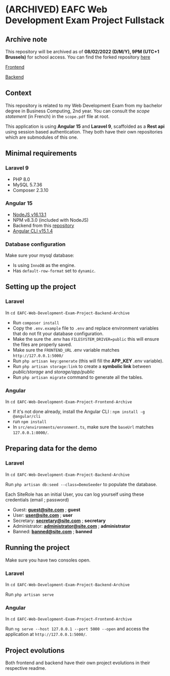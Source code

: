 # (ARCHIVED) EAFC Web Development Exam Project Fullstack

## Archive note

This repository will be archived as of **08/02/2022 (D/M/Y), 9PM (UTC+1 Brussels)** for school access.
You can find the forked repository [here](https://github.com/PinsonJulien/EAFC-Web-Development-Exam-Project-Fullstack)

[Frontend](https://github.com/PinsonJulien/EAFC-Web-Development-Exam-Project-Frontend)

[Backend](https://github.com/PinsonJulien/EAFC-Web-Development-Exam-Project-Backend)

## Context

This repository is related to my Web Development Exam from my bachelor degree in Business Computing, 2nd year.
You can consult the *scope statement* (in French) in the `scope.pdf` file at root.

This application is using **Angular 15** and **Laravel 9**, scaffolded as a **Rest api** using session based authentication. They both have their own repositories which are submodules of this one.

## Minimal requirements

### Laravel 9

- PHP 8.0
- MySQL 5.7.36
- Composer 2.3.10

### Angular 15

- [NodeJS v16.13.1](https://nodejs.org/en/download/)
- NPM v8.3.0 (included with NodeJS)
- Backend from this [repository](https://github.com/PinsonJulien/school-website-backend-laravel)
- [Angular CLI v15.1.4](https://angular.io/guide/setup-local#install-the-angular-cli)

### Database configuration

Make sure your mysql database:

- Is using `InnoDB` as the engine.
- Has `default-row-format` set to `dynamic`.

## Setting up the project

### Laravel

In `cd EAFC-Web-Development-Exam-Project-Backend-Archive`

- Run `composer install`
- Copy the `.env.example` file to `.env` and replace environment variables that do not fit your database configuration.
- Make the sure the .env has `FILESYSTEM_DRIVER=public` this will ensure the files are properly saved.
- Make sure the `FRONTEND_URL` .env variable matches `http://127.0.0.1:5000/`
- Run `php artisan key:generate` (this will fill the **APP_KEY** .env variable).
- Run `php artisan storage:link` to create a **symbolic link** between *public/storage* and *storage/app/public*
- Run `php artisan migrate` command to generate all the tables.

### Angular

In `cd EAFC-Web-Development-Exam-Project-Frontend-Archive`

- If it's not done already, install the Angular CLI : `npm install -g @angular/cli`
- run `npm install`
- In `src/environments/enronment.ts`, make sure the `baseUrl` matches `127.0.0.1:8000/`.

## Preparing data for the demo

### Laravel 

In `cd EAFC-Web-Development-Exam-Project-Backend-Archive`

Run `php artisan db:seed --class=DemoSeeder` to populate the database.

Each SiteRole has an initial User, you can log yourself using these credentials (email ; password)

- Guest: **guest@site.com** ; **guest**
- User: **user@site.com** ; **user**
- Secretary: **secretary@site.com** ; **secretary**
- Administrator: **administrator@site.com** ; **administrator**
- Banned: **banned@site.com** ; **banned**

## Running the project

Make sure you have two consoles open.

### Laravel

In `cd EAFC-Web-Development-Exam-Project-Backend-Archive`

Run `php artisan serve`

### Angular

In `cd EAFC-Web-Development-Exam-Project-Frontend-Archive`

Run `ng serve --host 127.0.0.1 --port 5000 --open` and access the application at `http://127.0.0.1:5000/`.

## Project evolutions

Both frontend and backend have their own project evolutions in their respective readme.